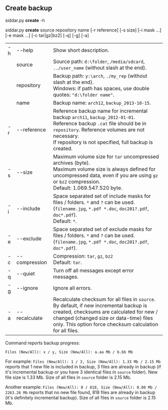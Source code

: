 ## Create backup

siddar.py **create** -h

siddar.py **create** source repository name [-r reference] [-s size] [-i mask ...] [-e mask ...] [-c tar|gz|bz2] [-q] [-g] [-a]

|    |        |                         |
|:---|:-------|:------------------------|
| -h | --help | Show short description. |
|| source | Source path: `d:\folder`, `/media/sdcard`, `../user_name` (without slash at the end). |
|| repository | Backup path: `y:\arch`, `./my_rep` (without slash at the end).<br/>Windows: if path has spaces, use double quotes: `"d:\folder name"`. |
|| name | Backup name: `arch12`, `backup_2013-10-15`. |
| -r | --reference | Reference backup name for incremental backup `arch11`, `backup_2012-01-01`.<br/>Reference backup `.cat` file should be in `repository`. Reference volumes are not necessary.<br/>If repository is not specified, full backup is created. |
| -s | --size | Maximum volume size for `tar` uncompressed archives (byte).<br/>Maximum volume size is always defined for uncompressed data, even if you are using `gz` or `bz2` compression.<br/>Default: 1.069.547.520 byte. |
| -i | --include | Space separated set of include masks for files / folders. `*` and `?` can be used. (`filename.jpg`, `*.pdf *.doc`, `doc201?.pdf`, `doc*.pdf`).<br/>Default: `*`. |
| -e | --exclude | Space separated set of exclude masks for files / folders. `*` and `?` can be used. (`filename.jpg`, `*.pdf *.doc`, `doc201?.pdf`, `doc*.pdf`). |
| -c | --compression | Compression: `tar`, `gz`, `bz2` <br/>Default: `tar`. |
| -q | --quiet | Turn off all messages except error messages. |
| -g | --ignore | Ignore all errors. |
| -a | --recalculate | Recalculate checksum for all files in `source`.<br/>By default, if new incremental backup is created, checksums are calculated for new / changed (changed size or data-time) files only. This option force checksum calculation for all files. |

Command reports backup progress:

`Files (New/All): x / y, Size (New/All): a.aa Mb / b.bb Mb`

For example: `Files (New/All): 1 / 3, Size (New/All): 1.33 Mb / 2.15 Mb` reports that 1 new file is included in backup, 3 files are already in backup (if it's incremental backup or you have 3 identical files in `source` folder). New file size is 1.33 Mb. Size of all files in `source` folder is 2.15 Mb.

Another example: `Files (New/All): 0 / 818, Size (New/All): 0.00 Mb / 2263.26 Mb` reports that no new file found, 818 files are already in backup (it's definitely incremental backup). Size of all files in `source` folder is 2.15 Mb.
